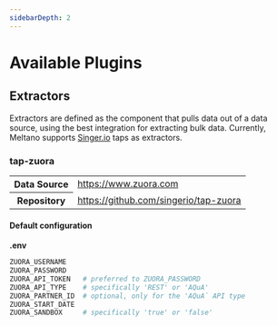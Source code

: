 ```yaml
---
sidebarDepth: 2
---
```


# Available Plugins

## Extractors

Extractors are defined as the component that pulls data out of a data source, using the best integration for extracting bulk data.
Currently, Meltano supports [Singer.io](https://singer.io) taps as extractors.

### tap-zuora

<table>
  <tr>
    <th>Data Source</th>
    <td><a target="_blank" href="https://www.zuora.com/">https://www.zuora.com</a></td>
  </tr>
  <tr>
    <th>Repository</th>
    <td><a target="_blank" href="https://github.com/singer-io/tap-zuora">https://github.com/singerio/tap-zuora</a></td>
  </tr>
</table>

#### Default configuration

**.env**
```bash
ZUORA_USERNAME
ZUORA_PASSWORD
ZUORA_API_TOKEN   # preferred to ZUORA_PASSWORD
ZUORA_API_TYPE    # specifically 'REST' or 'AQuA'
ZUORA_PARTNER_ID  # optional, only for the 'AQuA` API type
ZUORA_START_DATE
ZUORA_SANDBOX     # specifically 'true' or 'false'
```
